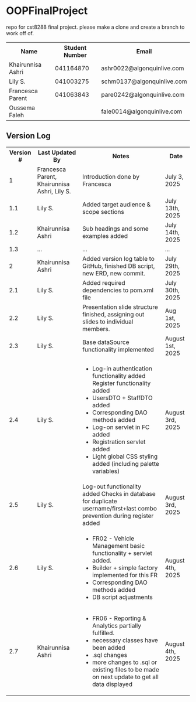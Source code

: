 # OOPFinalProject
repo for cst8288 final project. please make a clone and create a branch to work off of.
<table>
<tr>
  <th>Name</th>
  <th>Student Number</th>
  <th>Email</th>
</tr>
<tr>
  <td>Khairunnisa Ashri</td>
  <td>041164870</td>
  <td>ashr0022@algonquinlive.com</td>
</tr>
<tr>
  <td>Lily S.</td>
  <td>041003275</td>
  <td>schm0137@algonquinlive.com</td>
</tr>
<tr>
  <td>Francesca Parent</td>
  <td>041063843</td>
  <td>pare0242@algonquinlive.com</td>
</tr>
<tr>
  <td>Oussema Faleh</td>
  <td> </td>
  <td>fale0014@algonquinlive.com</td>
</tr>
<table>
  <h2>Version Log</h2>
<tr>
  <th>Version #</th>
  <th>Last Updated By</th>
  <th>Notes</th>
  <th>Date</th>
</tr>
<tr>
  <td>1</td>
  <td>Francesca Parent, Khairunnisa Ashri, Lily S.</td>
  <td>Introduction done by Francesca</td>
  <td>July 3, 2025</td>
  
</tr>
<tr>
  <td>1.1</td>
  <td>Lily S.</td>
  <td>Added target audience & scope sections</td>
  <td>July 13th, 2025</td>
</tr>
<tr>
  <td>1.2</td>
  <td>Khairunnisa Ashri</td>
  <td>Sub headings and some examples added</td>
  <td>July 14th, 2025</td>
</tr>
<tr>
  <td>1.3</td>
  <td> ...  </td>
  <td> ... </td>
  <td> ... </td>
</tr>
<tr>
  <td>2</td>
  <td>Khairunnisa Ashri</td>
  <td>Added version log table to GitHub, finished DB script, new ERD, new commit.</td>
  <td>July 29th, 2025</td>
</tr>
<tr>
  <td>2.1</td>
  <td>Lily S.</td>
  <td>Added required dependencies to pom.xml file</td>
  <td>July 30th, 2025</td>
</tr>
<tr>
  <td>2.2</td>
  <td>Lily S.</td>
  <td>Presentation slide structure finished, assigning out slides to individual members.</td>
  <td>Aug 1st, 2025</td>
</tr>
<tr>
  <td>2.3</td>
  <td>Lily S.</td>
  <td>Base dataSource functionality implemented</td>
  <td>August 1st, 2025</td>
</tr>
<tr>
  <td>2.4</td>
  <td>Lily S.</td>
  <td> 
      <ul>
        <li>Log-in authentication functionality added Register functionality added</li>
        <li>UsersDTO + StaffDTO added</li>
        <li>Corresponding DAO methods added</li>
        <li>Log-on servlet in FC added</li>
        <li>Registration servlet added</li>
        <li>Light global CSS styling added (including palette variables)</li>
      </ul>
</td>
  <td>August 3rd, 2025</td>
</tr>
<tr>
  <td>2.5</td>
  <td>Lily S.</td>
  <td>Log-out functionality added
Checks in database for duplicate username/first+last combo prevention during register added
</td>
  <td>August 3rd, 2025</td>
</tr>
<tr>
  <td>2.6</td>
  <td>Lily S.</td>
  <td>
     <ul>
        <li>FR02 - Vehicle Management basic functionality + servlet added.</li>
        <li> Builder + simple factory implemented for this FR </li>
        <li>Corresponding DAO methods added</li>
        <li>DB script adjustments</li>
      </ul>
   </td>
  <td>August 4th, 2025</td>
</tr>
<tr>
  <td>2.7</td>
  <td>Khairunnisa Ashri</td>
  <td>
     <ul>
        <li>FR06 - Reporting & Analytics partially fulfilled.</li>
        <li>necessary classes have been added</li>
        <li>.sql changes</li>
        <li>more changes to .sql or existing files to be made on next update to get all data displayed</li>
      </ul>
   </td>
  <td>August 4th, 2025</td>
</tr>

